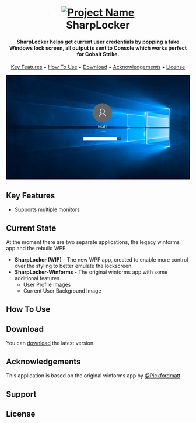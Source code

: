<h1 align="center">
  <br>
  <a href="#"><img src="https://raw.githubusercontent.com/cftad/SharpLocker/master/logo.png" alt="Project Name" width="200"></a>
  <br>
SharpLocker
  <br>
</h1>

<h4 align="center">SharpLocker helps get current user credentials by popping a fake Windows lock screen, all output is sent to Console which works perfect for Cobalt Strike.</h4>

<p align="center">
  <a href="#key-features">Key Features</a> •
  <a href="#how-to-use">How To Use</a> •
  <a href="#download">Download</a> •
  <a href="#acknowledgements">Acknowledgements</a> •
  <a href="#license">License</a>
</p>

![Working SharpLocker](screenshot.png)

## Key Features

* Supports multiple monitors

## Current State

At the moment there are two separate applications, the legacy winforms app and the rebuild WPF.

* **SharpLocker (WIP)** - The new WPF app, created to enable more control over the styling to better emulate the lockscreen.
* **SharpLocker-Winforms** - The original winforms app with some additional features.
  * User Profile Images
  * Current User Background Image

## How To Use

## Download

You can [download](/releases/tag/v1.0.0) the latest version.

## Acknowledgements

This application is based on the original winforms app by [@Pickfordmatt](https://github.com/Pickfordmatt/SharpLocker)

## Support

## License
